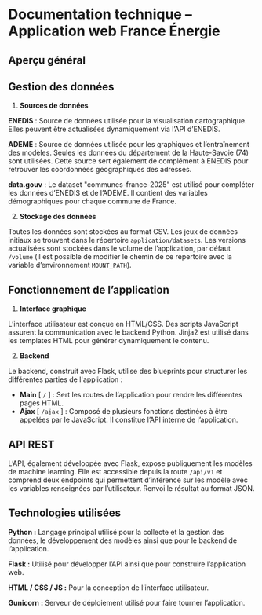 # Documentation technique – Application web France Énergie

## Aperçu général


## Gestion des données

1. **Sources de données**

**ENEDIS** : Source de données utilisée pour la visualisation cartographique. Elles peuvent être actualisées dynamiquement via l’API d’ENEDIS.

**ADEME** : Source de données utilisée pour les graphiques et l’entraînement des modèles. Seules les données du département de la Haute-Savoie (74) sont utilisées. Cette source sert également de complément à ENEDIS pour retrouver les coordonnées géographiques des adresses.

**data.gouv** : Le dataset "communes-france-2025" est utilisé pour compléter les données d’ENEDIS et de l’ADEME. Il contient des variables démographiques pour chaque commune de France.

2. **Stockage des données**

Toutes les données sont stockées au format CSV. Les jeux de données initiaux se trouvent dans le répertoire `application/datasets`. Les versions actualisées sont stockées dans le volume de l’application, par défaut `/volume` (il est possible de modifier le chemin de ce répertoire avec la variable d’environnement `MOUNT_PATH`).

## Fonctionnement de l’application

1. **Interface graphique**

L’interface utilisateur est conçue en HTML/CSS. Des scripts JavaScript assurent la communication avec le backend Python. Jinja2 est utilisé dans les templates HTML pour générer dynamiquement le contenu.

2. **Backend**

Le backend, construit avec Flask, utilise des blueprints pour structurer les différentes parties de l'application :

- **Main** [ `/` ] : Sert les routes de l’application pour rendre les différentes pages HTML.
- **Ajax** [ `/ajax` ] : Composé de plusieurs fonctions destinées à être appelées par le JavaScript. Il constitue l’API interne de l’application.

## API REST

L’API, également développée avec Flask, expose publiquement les modèles de machine learning. Elle est accessible depuis la route `/api/v1` et comprend deux endpoints qui permettent d’inférence sur les modèle avec les variables renseignées par l’utilisateur. Renvoi le résultat au format JSON.

## Technologies utilisées

**Python :** Langage principal utilisé pour la collecte et la gestion des données, le développement des modèles ainsi que pour le backend de l’application.

**Flask :** Utilisé pour développer l’API ainsi que pour construire l’application web.

**HTML / CSS / JS :** Pour la conception de l’interface utilisateur.

**Gunicorn :** Serveur de déploiement utilisé pour faire tourner l’application.
